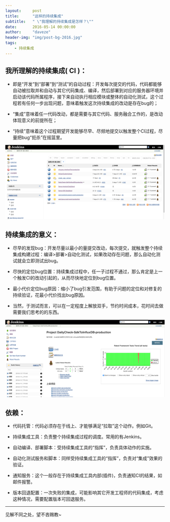 ```yaml
---
layout:     post
title:      "这样的持续集成"
subtitle:   " \"我理解的持续集成是怎样？\""
date:       2016-05-14 00:00:00
author:     "daveze"
header-img: "img/post-bg-2016.jpg"
tags:
    - 持续集成
---
```


## 我所理解的持续集成( CI )：

- 即是“开发”到“部署”到“测试”的自动过程：开发每次提交的代码，代码都能够自动被拉取并和自动与其它代码集成、编译，然后部署到对应的服务器环境并启动该代码所属程序，接下来自动执行相应模块或整体的自动化测试，这个过程若有任何一步出现问题，意味着触发这次持续集成的改动是存在bug的；

- “集成”意味着任一代码改动，都是需要与其它代码、服务融合工作的，是改动体现意义的前提所在；

- “持续”意味着这个过程期望开发能够尽早、尽频地提交以触发整个CI过程，尽量把bug“扼杀”在摇篮里。

<img class="shadow" src="/images/in-post/conclusion/持续集成/jenkins调度各个job.png">


## 持续集成的意义：

- 尽早的发现bug：开发尽量以最小的量提交改动，每次提交，就触发整个持续集成构建过程：编译>部署>自动化测试，如果改动存在问题，那么自动化测试就会立即测试出bug。

- 尽快的定位bug位置：持续集成过程中，任一子过程不通过，那么肯定是上一个触发CI的改动引起的，从而尽快地定位到bug位置。

- 最小代价定位bug原因：缩小了bug引发范围，有助于问题的定位和对修复的持续验证，花最小代价找出bug原因。

- 当然，于测试而言，可以在一定程度上解放双手，节约时间成本，花时间去做需要我们思考的的东西。

<img class="shadow" src="/images/in-post/conclusion/持续集成/一个测试job.png">



## 依赖：

- 代码托管：代码必须存在于线上、才能够满足“拉取”这个动作。例如Git。

- 持续集成工具：负责整个持续集成过程的调度。常用的有Jenkins。

- 自动编译、部署脚本：受持续集成工具的“指挥”，负责具体动作的实施。

- 自动化测试服务和脚本：同样受持续集成工具的“指挥”，负责对“集成”效果的验证。

- 通知服务：这个一般存在于持续集成工具内部(插件)，负责通知CI的结果，如邮件报警。

- 版本回退配置：一次失败的集成，可能影响其它开发工程师的代码集成，考虑这种情况，需要配置版本可回退服务。


---

见解不同之处，望不吝赐教~
